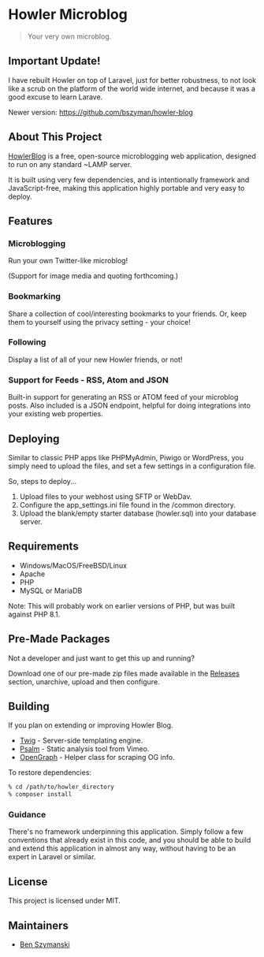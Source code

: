 #  Howler Microblog

> Your very own microblog.

## Important Update!

I have rebuilt Howler on top of Laravel, just for better robustness,
to not look like a scrub on the platform of the world wide internet,
and because it was a good excuse to learn Larave.

Newer version: https://github.com/bszyman/howler-blog

## About This Project

[HowlerBlog](https://howlerblow.com) is a free, open-source 
microblogging web application, designed to run on any standard 
~LAMP server.

It is built using very few dependencies, and is intentionally
framework and JavaScript-free, making this application highly 
portable and very easy to deploy.

## Features

### Microblogging

Run your own Twitter-like microblog!

(Support for image media and quoting forthcoming.)

### Bookmarking

Share a collection of cool/interesting bookmarks to
your friends. Or, keep them to yourself using the
privacy setting - your choice!

### Following

Display a list of all of your new Howler friends, or not!

### Support for Feeds - RSS, Atom and JSON

Built-in support for generating an RSS or ATOM feed of your
microblog posts. Also included is a JSON endpoint, helpful
for doing integrations into your existing web properties.

## Deploying

Similar to classic PHP apps like PHPMyAdmin, Piwigo or WordPress,
you simply need to upload the files, and set a few settings in
a configuration file.

So, steps to deploy...

1) Upload files to your webhost using SFTP or WebDav.
2) Configure the app_settings.ini file found in the /common directory.
3) Upload the blank/empty starter database (howler.sql) into your database server.

## Requirements

* Windows/MacOS/FreeBSD/Linux
* Apache
* PHP
* MySQL or MariaDB

Note: This will probably work on earlier versions of PHP,
but was built against PHP 8.1.

## Pre-Made Packages

Not a developer and just want to get this up and running?

Download one of our pre-made zip files made available in the 
[Releases](https://github.com/bszyman/howler-blog/releases) section, 
unarchive, upload and then configure.

## Building

If you plan on extending or improving Howler Blog.

* [Twig](https://twig.symfony.com/) - Server-side templating engine.
* [Psalm](https://psalm.dev/) - Static analysis tool from Vimeo.
* [OpenGraph](https://github.com/scottmac/opengraph) - Helper class for scraping OG info.

To restore dependencies:

```bash 
% cd /path/to/howler_directory
% composer install
```

### Guidance

There's no framework underpinning this application. Simply
follow a few conventions that already exist in this code, and
you should be able to build and extend this application in almost
any way, without having to be an expert in Laravel or similar.

## License

This project is licensed under MIT.

## Maintainers

* [Ben Szymanski](https://bszyman.com)
